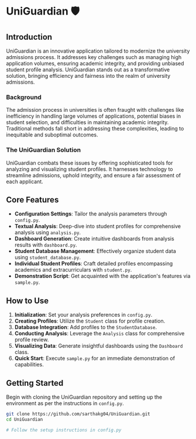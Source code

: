 # UniGuardian 🛡️

## Introduction
UniGuardian is an innovative application tailored to modernize the university admissions process. It addresses key challenges such as managing high application volumes, ensuring academic integrity, and providing unbiased student profile analysis. UniGuardian stands out as a transformative solution, bringing efficiency and fairness into the realm of university admissions.

### Background
The admission process in universities is often fraught with challenges like inefficiency in handling large volumes of applications, potential biases in student selection, and difficulties in maintaining academic integrity. Traditional methods fall short in addressing these complexities, leading to inequitable and suboptimal outcomes.

### The UniGuardian Solution
UniGuardian combats these issues by offering sophisticated tools for analyzing and visualizing student profiles. It harnesses technology to streamline admissions, uphold integrity, and ensure a fair assessment of each applicant.

## Core Features

- **Configuration Settings**: Tailor the analysis parameters through `config.py`.
- **Textual Analysis**: Deep-dive into student profiles for comprehensive analysis using `analysis.py`.
- **Dashboard Generation**: Create intuitive dashboards from analysis results with `dashboard.py`.
- **Student Database Management**: Effectively organize student data using `student_database.py`.
- **Individual Student Profiles**: Craft detailed profiles encompassing academics and extracurriculars with `student.py`.
- **Demonstration Script**: Get acquainted with the application's features via `sample.py`.

## How to Use

1. **Initialization**: Set your analysis preferences in `config.py`.
2. **Creating Profiles**: Utilize the `Student` class for profile creation.
3. **Database Integration**: Add profiles to the `StudentDatabase`.
4. **Conducting Analysis**: Leverage the `Analysis` class for comprehensive profile review.
5. **Visualizing Data**: Generate insightful dashboards using the `Dashboard` class.
6. **Quick Start**: Execute `sample.py` for an immediate demonstration of capabilities.

## Getting Started

Begin with cloning the UniGuardian repository and setting up the environment as per the instructions in `config.py`.

```bash
git clone https://github.com/sarthakg04/UniGuardian.git
cd UniGuardian

# Follow the setup instructions in config.py
